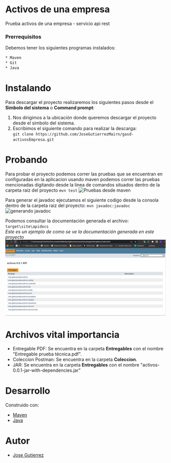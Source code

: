 # Activos de una empresa

Prueba activos de una empresa - servicio api rest

### Prerrequisitos
Debemos tener los siguientes programas instalados:
~~~
* Maven
* Git
* Java
~~~
# Instalando 
Para descargar el proyecto realizaremos los siguientes pasos desde el **Simbolo del sistema** o **Command prompt**:  
1. Nos dirigimos a la ubicación donde queremos descargar el proyecto desde el simbolo del sistema.  
2. Escribimos el siguiente comando para realizar la descarga:  
`git clone https://github.com/JoseGutierrezMairn/gasd-activosEmpresa.git`

# Probando
Para probar el proyecto podemos correr las pruebas que se encuentran en configuradas en la aplicacion 
usando maven podemos correr las pruebas mencionadas digitando desde la linea de comandos situados dentro de la carpeta raiz del proyecto
`mvn test`
![Pruebas desde maven](https://github.com/JoseGutierrezMairn/gasd-activosEmpresa/tree/master/img/pruebas.PNG?raw=true) 

Para generar el javadoc ejecutamos el siguiente codigo desde la consola dentro de la carpeta raiz del proyecto: `mvn javadoc:javadoc`  
![generando javadoc](https://github.com/JoseGutierrezMairn/gasd-activosEmpresa/master/img/javadoc.PNG?raw=true) 

Podemos consultar la documentación generada el archivo: `target\site\apidocs`  
*Este es un ejemplo de como se ve la documentación generada en este proyecto*
![check javadoc2](https://github.com/JoseGutierrezMairn/gasd-activosEmpresa/blob/master/img/javadoc2.PNG?raw=true)


# Archivos vital importancia
* Entregable PDF: Se encuentra en la carpeta **Entregables** con el nombre "Entregable prueba técnica.pdf".
* Coleccion Postman: Se encuentra en la carpeta **Coleccion**.
* JAR: Se encuentra en la carpeta **Entregables** con el nombre "activos-0.0.1-jar-with-dependencies.jar"

# Desarrollo  
Construido con:
* [Maven](https://maven.apache.org/)
* [Java](https://www.java.com/es/)

# Autor
* [Jose Gutierrez](https://github.com/JoseGutierrezMairn)